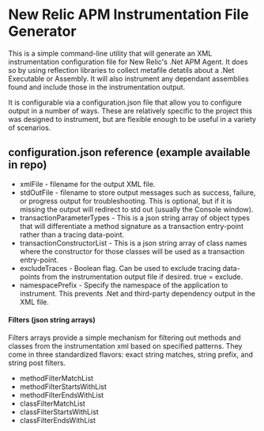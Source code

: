 <h1>New Relic APM Instrumentation File Generator</h1>

This is a simple command-line utility that will generate an XML instrumentation configuration file for New Relic's .Net APM Agent. It does so by using reflection libraries to collect metafile detatils about a .Net Executable or Assembly. It will also instrument any dependant assemblies found and include those in the instrumentation output.

It is configurable via a configuration.json file that allow you to configure output in a number of ways.  These are relatively specific to the project this was designed to instrument, but are flexible enough to be useful in a variety of scenarios.

<h2>configuration.json reference (example available in repo)</h2>

<ul>
  <li>xmlFile - filename for the output XML file.</li>
  <li>stdOutFile - filename to store output messages such as success, failure, or progress output for troubleshooting. This is optional, but if it is missing the output will redirect to std out (usually the Console window).</li>
  <li>transactionParameterTypes - This is a json string array of object types that will differentiate a method signature as a transaction entry-point rather than a tracing data-point.</li>
  <li>transactionConstructorList - This is a json string array of class names where the constructor for those classes will be used as a transaction entry-point.</li>
  <li>excludeTraces - Boolean flag. Can be used to exclude tracing data-points from the instrumentation output file if desired. true = exclude.</li>
  <li>namespacePrefix - Specify the namespace of the application to instrument.  This prevents .Net and third-party dependency output in the XML file.</li>
</ul>

<h4>Filters (json string arrays)</h4>

Filters arrays provide a simple mechanism for filtering out methods and classes from the instrumentation xml based on specified patterns.  They come in three standardized flavors:  exact string matches, string prefix, and string post filters.

<ul>
  <li>methodFilterMatchList</li>
  <li>methodFilterStartsWithList</li>
  <li>methodFilterEndsWithList</li>
  <li>classFilterMatchList</li>
  <li>classFilterStartsWithList</li>
  <li>classFilterEndsWithList</li>
</ul>
